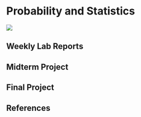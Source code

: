 # Probability and Statistics

<img src='https://assetstorev1-prd-cdn.unity3d.com/package-screenshot/a1fb2500-4b94-4896-a8c7-a39d72ff3a1e.webp'>

## Weekly Lab Reports

## Midterm Project

## Final Project


## References

<!--https://www.fourmilab.ch/rpkp/experiments/statistics.html-->


<!--https://www.machinelearningplus.com/plots/matplotlib-histogram-python-examples/-->
